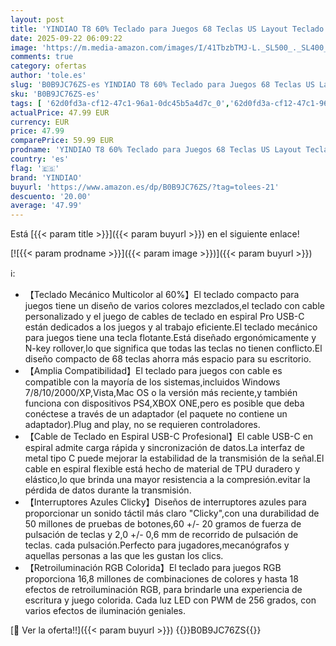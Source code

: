 ```yaml
---
layout: post
title: 'YINDIAO T8 60% Teclado para Juegos 68 Teclas US Layout Teclado Mecánico con Cable Compacto 18 Croma RGB Retroiluminado Interruptor Azul Cable de Teclado en Espiral USB C para PC Mac PS4 -Azul'
date: 2025-09-22 06:09:22
image: 'https://m.media-amazon.com/images/I/41TbzbTMJ-L._SL500_._SL400_.jpg'
comments: true
category: ofertas
author: 'tole.es'
slug: 'B0B9JC76ZS-es YINDIAO T8 60% Teclado para Juegos 68 Teclas US Layout...'
sku: 'B0B9JC76ZS-es'
tags: [ '62d0fd3a-cf12-47c1-96a1-0dc45b5a4d7c_0','62d0fd3a-cf12-47c1-96a1-0dc45b5a4d7c_1501','Accesorios para Juegos PC','Arborist Merchandising Root','Informática','Juegos y Accesorios para PC','Los favoritos de nuestros clientes: Informática','Self Service','Special Features Stores','Teclados para gamers para PC','Videojuegos','ps4','yindiao','🇪🇸', ]
actualPrice: 47.99 EUR
currency: EUR
price: 47.99
comparePrice: 59.99 EUR
prodname: 'YINDIAO T8 60% Teclado para Juegos 68 Teclas US Layout Teclado Mecánico con Cable Compacto 18 Croma RGB Retroiluminado Interruptor Azul Cable de Teclado en Espiral USB C para PC Mac PS4 -Azul'
country: 'es'
flag: '🇪🇸'
brand: 'YINDIAO'
buyurl: 'https://www.amazon.es/dp/B0B9JC76ZS/?tag=tolees-21'
descuento: '20.00'
average: '47.99'
---
```


Está [{{< param title >}}]({{< param buyurl >}}) en el siguiente enlace!

[![{{< param prodname >}}]({{< param image >}})]({{< param buyurl >}})

ℹ️:

- 【Teclado Mecánico Multicolor al 60%】El teclado compacto para juegos tiene un diseño de varios colores mezclados,el teclado con cable personalizado y el juego de cables de teclado en espiral Pro USB-C están dedicados a los juegos y al trabajo eficiente.El teclado mecánico para juegos tiene una tecla flotante.Está diseñado ergonómicamente y N-key rollover,lo que significa que todas las teclas no tienen conflicto.El diseño compacto de 68 teclas ahorra más espacio para su escritorio.
- 【Amplia Compatibilidad】El teclado para juegos con cable es compatible con la mayoría de los sistemas,incluidos Windows 7/8/10/2000/XP,Vista,Mac OS o la versión más reciente,y también funciona con dispositivos PS4,XBOX ONE,pero es posible que deba conéctese a través de un adaptador (el paquete no contiene un adaptador).Plug and play, no se requieren controladores.
- 【Cable de Teclado en Espiral USB-C Profesional】El cable USB-C en espiral admite carga rápida y sincronización de datos.La interfaz de metal tipo C puede mejorar la estabilidad de la transmisión de la señal.El cable en espiral flexible está hecho de material de TPU duradero y elástico,lo que brinda una mayor resistencia a la compresión.evitar la pérdida de datos durante la transmisión.
- 【Interruptores Azules Clicky】Diseños de interruptores azules para proporcionar un sonido táctil más claro "Clicky",con una durabilidad de 50 millones de pruebas de botones,60 +/- 20 gramos de fuerza de pulsación de teclas y 2,0 +/- 0,6 mm de recorrido de pulsación de teclas. cada pulsación.Perfecto para jugadores,mecanógrafos y aquellas personas a las que les gustan los clics.
- 【Retroiluminación RGB Colorida】El teclado para juegos RGB proporciona 16,8 millones de combinaciones de colores y hasta 18 efectos de retroiluminación RGB, para brindarle una experiencia de escritura y juego colorida. Cada luz LED con PWM de 256 grados, con varios efectos de iluminación geniales.

[🛒 Ver la oferta!!]({{< param buyurl >}})
{{<world>}}B0B9JC76ZS{{</world>}}
